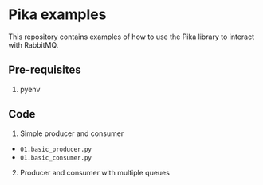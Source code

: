 # Pika examples

This repository contains examples of how to use the Pika library to interact with RabbitMQ.

## Pre-requisites

1. pyenv

## Code

1. Simple producer and consumer

  - `01.basic_producer.py`
  - `01.basic_consumer.py`
  
2. Producer and consumer with multiple queues